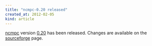 ```yaml
---
title: "ncmpc-0.20 released"
created_at: 2012-02-05
kind: article
---
```


[ncmpc](/clients/ncmpc/) version [0.20](/download/ncmpc/0.20/ncmpc-0.20.tar.bz2) has been released. Changes are available on the [sourceforge](http://sourceforge.net/projects/musicpd/files/ncmpc/0.20/) page.

